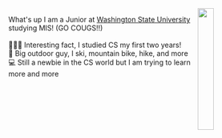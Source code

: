 <img align="right" width="25%" src="https://media.giphy.com/media/SUj9xQ5ou9PfA1FU1M/giphy.gif">

What's up I am a Junior at [Washington State University](https://wsu.edu) studying MIS! (GO COUGS!!)<br><br>
🏃🏻‍♂️ Interesting fact, I studied CS my first two years!<br>
🌲 Big outdoor guy, I ski, mountain bike, hike, and more<br>
💻 Still a newbie in the CS world but I am trying to learn more and more<br>
